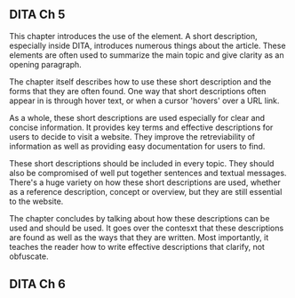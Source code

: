 ## DITA Ch 5

This chapter introduces the use of the <shortdesc> element. A short description, especially inside DITA, introduces numerous things about the article. These elements are often used to summarize the main topic and give clarity as an opening paragraph.

The chapter itself describes how to use these short description and the forms that they are often found. One way that short descriptions often appear in is through hover text, or when a cursor 'hovers' over a URL link. 

As a whole, these short descriptions are used especially for clear and concise information. It provides key terms and effective descriptions for users to decide to visit a website. They improve the retreviability of information as well as providing easy documentation for users to find. 

These short descriptions should be included in every topic. They should also be compromised of well put together sentences and textual messages. There's a huge variety on how these short descriptions are used, whether as a reference description, concept or overview, but they are still essential to the website. 

The chapter concludes by talking about how these descriptions can be used and should be used. It goes over the contesxt that these descriptions are found as well as the ways that they are written. Most importantly, it teaches the reader how to write effective descriptions that clarify, not obfuscate.

## DITA Ch 6



